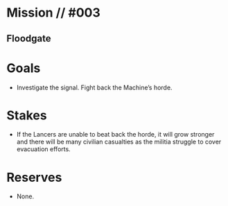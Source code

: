 # Mission // #003
## Floodgate
# Goals
- Investigate the signal. Fight back the
Machine’s horde.

# Stakes
- If the Lancers are unable to beat back the
horde, it will grow stronger and there will
be many civilian casualties as the militia
struggle to cover evacuation efforts.

# Reserves
- None.
